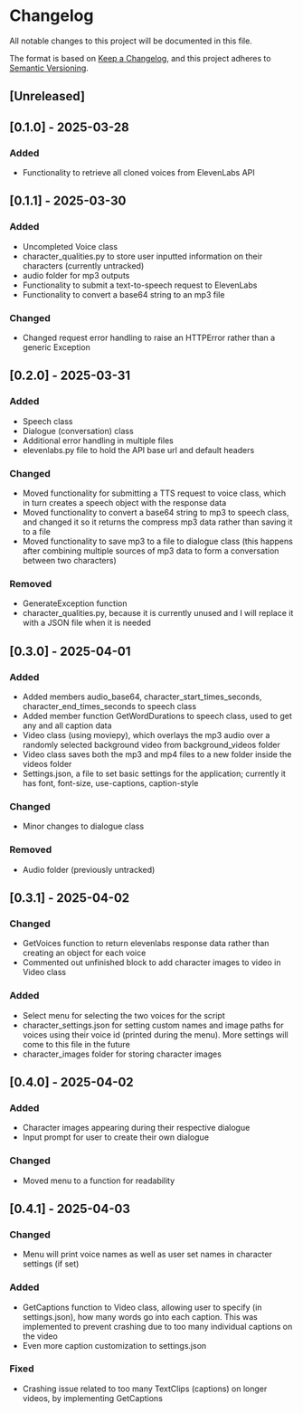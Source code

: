 # Changelog

All notable changes to this project will be documented in this file.

The format is based on [Keep a Changelog](https://keepachangelog.com/en/1.1.0/),
and this project adheres to [Semantic Versioning](https://semver.org/spec/v2.0.0.html).

## [Unreleased]

## [0.1.0] - 2025-03-28

### Added
- Functionality to retrieve all cloned voices from ElevenLabs API

## [0.1.1] - 2025-03-30

### Added
- Uncompleted Voice class
- character_qualities.py to store user inputted information on their characters
(currently untracked)
- audio folder for mp3 outputs
- Functionality to submit a text-to-speech request to ElevenLabs
- Functionality to convert a base64 string to an mp3 file

### Changed
- Changed request error handling to raise an HTTPError rather than
a generic Exception

## [0.2.0] - 2025-03-31

### Added
- Speech class
- Dialogue (conversation) class
- Additional error handling in multiple files
- elevenlabs.py file to hold the API base url and default headers

### Changed
- Moved functionality for submitting a TTS request to voice class, which in turn
creates a speech object with the response data
- Moved functionality to convert a base64 string to mp3 to speech class, and changed it
so it returns the compress mp3 data rather than saving it to a file
- Moved functionality to save mp3 to a file to dialogue class (this happens after
combining multiple sources of mp3 data to form a conversation between two characters)

### Removed
- GenerateException function
- character_qualities.py, because it is currently unused and I will replace it
with a JSON file when it is needed

## [0.3.0] - 2025-04-01

### Added
- Added members audio_base64, character_start_times_seconds,
character_end_times_seconds to speech class
- Added member function GetWordDurations to speech class, used to get
any and all caption data
- Video class (using moviepy), which overlays the mp3 audio over a randomly 
selected background video from background_videos folder
- Video class saves both the mp3 and mp4 files to a new folder inside the videos
folder
- Settings.json, a file to set basic settings for the application; currently it
has font, font-size, use-captions, caption-style

### Changed
- Minor changes to dialogue class

### Removed
- Audio folder (previously untracked)

## [0.3.1] - 2025-04-02

### Changed
- GetVoices function to return elevenlabs response data rather than creating
an object for each voice
- Commented out unfinished block to add character images to video in Video class

### Added
- Select menu for selecting the two voices for the script
- character_settings.json for setting custom names and image paths for voices
using their voice id (printed during the menu). More settings will come to this
file in the future
- character_images folder for storing character images

## [0.4.0] - 2025-04-02

### Added
- Character images appearing during their respective dialogue
- Input prompt for user to create their own dialogue

### Changed
- Moved menu to a function for readability

## [0.4.1] - 2025-04-03

### Changed
- Menu will print voice names as well as user set names in character settings
(if set)

### Added
- GetCaptions function to Video class, allowing user to specify (in settings.json),
how many words go into each caption. This was implemented to prevent crashing
due to too many individual captions on the video
- Even more caption customization to settings.json

### Fixed
- Crashing issue related to too many TextClips (captions) on longer videos, by
implementing GetCaptions